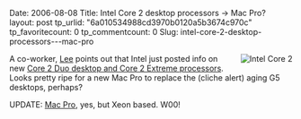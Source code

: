 Date: 2006-08-08
Title: Intel Core 2 desktop processors -> Mac Pro?
layout: post
tp_urlid: "6a010534988cd3970b0120a5b3674c970c"
tp_favoritecount: 0
tp_commentcount: 0
Slug: intel-core-2-desktop-processors---mac-pro

<img alt="Intel Core 2" class="at-xid-6a010534988cd3970b0120a5b36750970c" id="image2358" src="http://steveivy.typepad.com/.a/6a010534988cd3970b0120a5b36750970c-pi" style="float:right; margin: 0 0 1em 1em" />

A co-worker, [Lee](http://www.fusion4design.com/wp) points out that Intel just posted info on new [Core 2 Duo desktop and Core 2 Extreme processors](http://www.intel.com/core2duo/index.htm?iid=HMPAGE+Feature_06ww30). Looks pretty ripe for a new Mac Pro to replace the (cliche alert) aging G5 desktops, perhaps?

UPDATE: [Mac Pro](http://www.apple.com/macpro/), yes, but Xeon based. W00!
